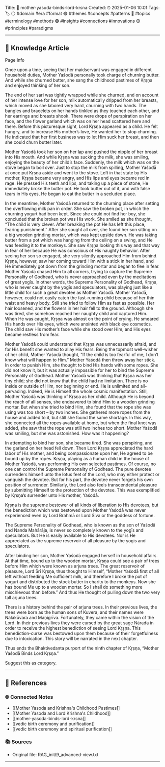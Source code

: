 Title: 📎 mother-yasoda-binds-lord-krsna
Created: ⏰ 2025-01-06 10:01
Tags: 🏷️
⚪ #domain #era #format
🟢 #themes #concepts #patterns
🔵 #topics #terminology #methods
🟣 #insights #connections #innovations
🟡 #principles #paradigms


---

## 📝 Knowledge Article

Page Info

Once upon a time, seeing that her maidservant was engaged in different household duties, Mother Yaśodā personally took charge of churning butter. And while she churned butter, she sang the childhood pastimes of Kṛṣṇa and enjoyed thinking of her son.

The end of her sari was tightly wrapped while she churned, and on account of her intense love for her son, milk automatically dripped from her breasts, which moved as she labored very hard, churning with two hands. The bangles and bracelets on her hands tinkled as they touched each other, and her earrings and breasts shook. There were drops of perspiration on her face, and the flower garland which was on her head scattered here and there. Before this picturesque sight, Lord Kṛṣṇa appeared as a child. He felt hungry, and to increase His mother’s love, He wanted her to stop churning. He indicated that her first business was to let Him suck her breast, and then she could churn butter later.

Mother Yaśodā took her son on her lap and pushed the nipple of her breast into His mouth. And while Kṛṣṇa was sucking the milk, she was smiling, enjoying the beauty of her child’s face. Suddenly, the milk which was on the stove began to boil over. Just to stop the milk from spilling, Mother Yaśodā at once put Kṛṣṇa aside and went to the stove. Left in that state by His mother, Kṛṣṇa became very angry, and His lips and eyes became red in rage. He pressed His teeth and lips, and taking up a piece of stone, He immediately broke the butter pot. He took butter out of it, and with false tears in His eyes, He began to eat the butter in a secluded place.

In the meantime, Mother Yaśodā returned to the churning place after setting the overflowing milk pan in order. She saw the broken pot, in which the churning yogurt had been kept. Since she could not find her boy, she concluded that the broken pot was His work. She smiled as she thought, “The child is very clever. After breaking the pot He has left this place, fearing punishment.” After she sought all over, she found her son sitting on a big wooden grinding mortar, which was kept upside down. He was taking butter from a pot which was hanging from the ceiling on a swing, and He was feeding it to the monkeys. She saw Kṛṣṇa looking this way and that way in fear of her because He was conscious of His naughty behavior. After seeing her son so engaged, she very silently approached Him from behind. Kṛṣṇa, however, saw her coming toward Him with a stick in her hand, and He immediately got down from the grinding mortar and began to flee in fear. Mother Yaśodā chased Him to all corners, trying to capture the Supreme Personality of Godhead, who is never approached even by the meditations of great yogīs. In other words, the Supreme Personality of Godhead, Kṛṣṇa, who is never caught by the yogīs and speculators, was playing just like a little child for such a great devotee as Mother Yaśodā. Mother Yaśodā, however, could not easily catch the fast-running child because of her thin waist and heavy body. Still she tried to follow Him as fast as possible. Her hair loosened, and the flowers in her hair fell to the ground. Although she was tired, she somehow reached her naughty child and captured Him. When He was caught, Kṛṣṇa was almost on the point of crying. He smeared His hands over His eyes, which were anointed with black eye cosmetics. The child saw His mother’s face while she stood over Him, and His eyes became restless from fear.

Mother Yaśodā could understand that Kṛṣṇa was unnecessarily afraid, and for His benefit she wanted to allay His fears. Being the topmost well-wisher of her child, Mother Yaśodā thought, “If the child is too fearful of me, I don’t know what will happen to Him.” Mother Yaśodā then threw away her stick. In order to punish Him, she thought to bind His hands with some ropes. She did not know it, but it was actually impossible for her to bind the Supreme Personality of Godhead. Mother Yaśodā was thinking that Kṛṣṇa was her tiny child; she did not know that the child had no limitation. There is no inside or outside of Him, nor beginning or end. He is unlimited and all-pervading. Indeed, He is Himself the whole cosmic manifestation. Still, Mother Yaśodā was thinking of Kṛṣṇa as her child. Although He is beyond the reach of all senses, she endeavored to bind Him to a wooden grinding mortar. But when she tried to bind Him, she found that the rope she was using was too short – by two inches. She gathered more ropes from the house and added to it, but still she found the same shortage. In this way, she connected all the ropes available at home, but when the final knot was added, she saw that the rope was still two inches too short. Mother Yaśodā was smiling, but she was astonished. How was it happening?

In attempting to bind her son, she became tired. She was perspiring, and the garland on her head fell down. Then Lord Kṛṣṇa appreciated the hard labor of His mother, and being compassionate upon her, He agreed to be bound up by the ropes. Kṛṣṇa, playing as a human child in the house of Mother Yaśodā, was performing His own selected pastimes. Of course, no one can control the Supreme Personality of Godhead. The pure devotee surrenders himself unto the lotus feet of the Lord, who may either protect or vanquish the devotee. But for his part, the devotee never forgets his own position of surrender. Similarly, the Lord also feels transcendental pleasure by submitting Himself to the protection of the devotee. This was exemplified by Kṛṣṇa’s surrender unto His mother, Yaśodā.

Kṛṣṇa is the supreme bestower of all kinds of liberation to His devotees, but the benediction which was bestowed upon Mother Yaśodā was never experienced even by Lord Brahmā or Lord Śiva or the goddess of fortune.

The Supreme Personality of Godhead, who is known as the son of Yaśodā and Nanda Mahārāja, is never so completely known to the yogīs and speculators. But He is easily available to His devotees. Nor is He appreciated as the supreme reservoir of all pleasure by the yogīs and speculators.

After binding her son, Mother Yaśodā engaged herself in household affairs. At that time, bound up to the wooden mortar, Kṛṣṇa could see a pair of trees before Him which were known as arjuna trees. The great reservoir of pleasure, Lord Śrī Kṛṣṇa, thus thought to Himself, “Mother Yaśodā first of all left without feeding Me sufficient milk, and therefore I broke the pot of yogurt and distributed the stock butter in charity to the monkeys. Now she has bound Me up to a wooden mortar. So I shall do something more mischievous than before.” And thus He thought of pulling down the two very tall arjuna trees.

There is a history behind the pair of arjuna trees. In their previous lives, the trees were born as the human sons of Kuvera, and their names were Nalakūvara and Maṇigrīva. Fortunately, they came within the vision of the Lord. In their previous lives they were cursed by the great sage Nārada in order to receive the highest benediction of seeing Lord Kṛṣṇa. This benediction-curse was bestowed upon them because of their forgetfulness due to intoxication. This story will be narrated in the next chapter.

Thus ends the Bhaktivedanta purport of the ninth chapter of Kṛṣṇa, “Mother Yaśodā Binds Lord Kṛṣṇa.”

Suggest this as category.

---

## 🔗 References

### 🌐 Connected Notes

- [[Mother Yasoda and Krishna's Childhood Pastimes]]
- [[Mother Yasoda and Lord Krishna's Childhood]]
- [[mother-yasoda-binds-lord-krsna]]
- [[vedic birth ceremony and purification]]
- [[vedic birth ceremony and spiritual purification]]

### 📚 Sources

- Original file: RAG_init\9_advanced-view.txt

---